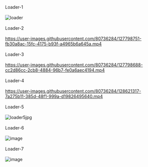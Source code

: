 Loader-1<br><br>
![loader](https://user-images.githubusercontent.com/80736284/127592577-606fe308-10f2-4ace-b693-93d8866565dd.gif)<br><br>
Loader-2<br><br>
https://user-images.githubusercontent.com/80736284/127798751-fb30a8ac-15fc-4175-b93f-a4965b6a645a.mp4<br><br>
Loader-3<br><br>
https://user-images.githubusercontent.com/80736284/127798688-cc2d86cc-2cb8-4884-96b7-fe0a6aec4194.mp4<br><br>
Loader-4<br><br>
https://user-images.githubusercontent.com/80736284/128621317-7a275b11-385d-48f1-999a-d19826495640.mp4<br><br>
Loader-5<br><br>
![loader5jpg](https://user-images.githubusercontent.com/80736284/129512072-cf46d8ec-f67a-452c-8f23-1c4c6b6ae1c1.JPG)<br><br>
Loader-6<br><br>
![image](https://user-images.githubusercontent.com/80736284/129942157-3bc11b91-bafd-47ce-bfb9-f7642dedb10e.png)<br><br>
Loader-7<br><br>
![image](https://user-images.githubusercontent.com/80736284/130007384-01eb20fa-29a5-4564-b406-d88d5eb23a4e.png)<br><br>


